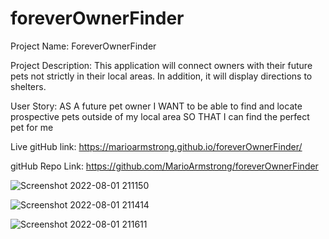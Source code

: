 # foreverOwnerFinder
Project Name: ForeverOwnerFinder

Project Description: This application will connect owners with their future pets not strictly in their local areas. In addition, it will display directions to shelters.

User Story: AS A future pet owner I WANT to be able to find and locate prospective pets outside of my local area SO THAT I can find the perfect pet for me

Live gitHub link: https://marioarmstrong.github.io/foreverOwnerFinder/

gitHub Repo Link: https://github.com/MarioArmstrong/foreverOwnerFinder

![Screenshot 2022-08-01 211150](https://user-images.githubusercontent.com/89109707/182296987-254c0362-c87a-443b-9645-b69fd32b9439.jpg)

![Screenshot 2022-08-01 211414](https://user-images.githubusercontent.com/89109707/182297014-af9b6c1c-e737-4138-a002-dafa6e9a41ae.jpg)

![Screenshot 2022-08-01 211611](https://user-images.githubusercontent.com/89109707/182297181-33df5f8e-d9f2-4fe5-bfbd-ab291a6aae59.jpg)
